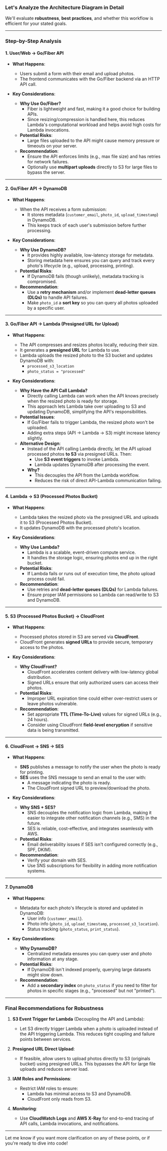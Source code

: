 ### Let's Analyze the Architecture Diagram in Detail

We'll evaluate **robustness**, **best practices**, and whether this workflow is efficient for your stated goals.

---

### **Step-by-Step Analysis**

#### **1. User/Web -> Go/Fiber API**
- **What Happens**:
  - Users submit a form with their email and upload photos.
  - The frontend communicates with the Go/Fiber backend via an HTTP API call.

- **Key Considerations**:
  - **Why Use Go/Fiber?**
    - Fiber is lightweight and fast, making it a good choice for building APIs.
    - Since resizing/compression is handled here, this reduces Lambda's computational workload and helps avoid high costs for Lambda invocations.
  - **Potential Risks**:
    - Large files uploaded to the API might cause memory pressure or timeouts on your server.
  - **Recommendation**:
    - Ensure the API enforces limits (e.g., max file size) and has retries for network failures.
    - Optionally use **multipart uploads** directly to S3 for large files to bypass the server.

---

#### **2. Go/Fiber API -> DynamoDB**
- **What Happens**:
  - When the API receives a form submission:
    - It stores metadata (`customer_email`, `photo_id`, `upload_timestamp`) in DynamoDB.
    - This keeps track of each user's submission before further processing.

- **Key Considerations**:
  - **Why Use DynamoDB?**
    - It provides highly available, low-latency storage for metadata.
    - Storing metadata here ensures you can query and track every photo's lifecycle (e.g., upload, processing, printing).
  - **Potential Risks**:
    - If DynamoDB fails (though unlikely), metadata tracking is compromised.
  - **Recommendation**:
    - Use a **retry mechanism** and/or implement **dead-letter queues (DLQs)** to handle API failures.
    - Make `photo_id` a **sort key** so you can query all photos uploaded by a specific user.

---

#### **3. Go/Fiber API -> Lambda (Presigned URL for Upload)**
- **What Happens**:
  - The API compresses and resizes photos locally, reducing their size.
  - It generates a **presigned URL** for Lambda to use.
  - Lambda uploads the resized photo to the S3 bucket and updates DynamoDB with:
    - `processed_s3_location`
    - `photo_status = "processed"`

- **Key Considerations**:
  - **Why Have the API Call Lambda?**
    - Directly calling Lambda can work when the API knows precisely when the resized photo is ready for storage.
    - This approach lets Lambda take over uploading to S3 and updating DynamoDB, simplifying the API's responsibilities.
  - **Potential Issues**:
    - If Go/Fiber fails to trigger Lambda, the resized photo won't be uploaded.
    - Adding extra steps (API -> Lambda -> S3) might increase latency slightly.
  - **Alternative Design**:
    - Instead of the API calling Lambda directly, let the API upload processed photos **to S3** via presigned URLs. Then:
      - Use **S3 event triggers** to invoke Lambda.
      - Lambda updates DynamoDB after processing the event.
    - **Why?**
      - This decouples the API from the Lambda workflow.
      - Reduces the risk of direct API-Lambda communication failing.

---

#### **4. Lambda -> S3 (Processed Photos Bucket)**
- **What Happens**:
  - Lambda takes the resized photo via the presigned URL and uploads it to S3 (Processed Photos Bucket).
  - It updates DynamoDB with the processed photo's location.

- **Key Considerations**:
  - **Why Use Lambda?**
    - Lambda is a scalable, event-driven compute service.
    - It handles the storage logic, ensuring photos end up in the right bucket.
  - **Potential Risks**:
    - If Lambda fails or runs out of execution time, the photo upload process could fail.
  - **Recommendation**:
    - Use retries and **dead-letter queues (DLQs)** for Lambda failures.
    - Ensure proper IAM permissions so Lambda can read/write to S3 and DynamoDB.

---

#### **5. S3 (Processed Photos Bucket) -> CloudFront**
- **What Happens**:
  - Processed photos stored in S3 are served via **CloudFront**.
  - CloudFront generates **signed URLs** to provide secure, temporary access to the photos.

- **Key Considerations**:
  - **Why CloudFront?**
    - CloudFront accelerates content delivery with low-latency global distribution.
    - Signed URLs ensure that only authorized users can access their photos.
  - **Potential Risks**:
    - Improper URL expiration time could either over-restrict users or leave photos vulnerable.
  - **Recommendation**:
    - Set appropriate **TTL (Time-To-Live)** values for signed URLs (e.g., 24 hours).
    - Consider using CloudFront **field-level encryption** if sensitive data is being transmitted.

---

#### **6. CloudFront -> SNS -> SES**
- **What Happens**:
  - **SNS** publishes a message to notify the user when the photo is ready for printing.
  - **SES** uses the SNS message to send an email to the user with:
    - A message indicating the photo is ready.
    - The CloudFront signed URL to preview/download the photo.

- **Key Considerations**:
  - **Why SNS + SES?**
    - SNS decouples the notification logic from Lambda, making it easier to integrate other notification channels (e.g., SMS) in the future.
    - SES is reliable, cost-effective, and integrates seamlessly with AWS.
  - **Potential Risks**:
    - Email deliverability issues if SES isn't configured correctly (e.g., SPF, DKIM).
  - **Recommendation**:
    - Verify your domain with SES.
    - Use SNS subscriptions for flexibility in adding more notification systems.

---

#### **7. DynamoDB**
- **What Happens**:
  - Metadata for each photo's lifecycle is stored and updated in DynamoDB:
    - User info (`customer_email`).
    - Photo info (`photo_id`, `upload_timestamp`, `processed_s3_location`).
    - Status tracking (`photo_status`, `print_status`).

- **Key Considerations**:
  - **Why DynamoDB?**
    - Centralized metadata ensures you can query user and photo information at any stage.
  - **Potential Risks**:
    - If DynamoDB isn't indexed properly, querying large datasets might slow down.
  - **Recommendation**:
    - Add a **secondary index** on `photo_status` if you need to filter for photos in specific stages (e.g., "processed" but not "printed").

---

### **Final Recommendations for Robustness**

1. **S3 Event Trigger for Lambda** (Decoupling the API and Lambda):
   - Let S3 directly trigger Lambda when a photo is uploaded instead of the API triggering Lambda. This reduces tight coupling and failure points between services.

2. **Presigned URL Direct Upload**:
   - If feasible, allow users to upload photos directly to S3 (originals bucket) using presigned URLs. This bypasses the API for large file uploads and reduces server load.

3. **IAM Roles and Permissions**:
   - Restrict IAM roles to ensure:
     - Lambda has minimal access to S3 and DynamoDB.
     - CloudFront only reads from S3.

4. **Monitoring**:
   - Use **CloudWatch Logs** and **AWS X-Ray** for end-to-end tracing of API calls, Lambda invocations, and notifications.

---

Let me know if you want more clarification on any of these points, or if you're ready to dive into code!